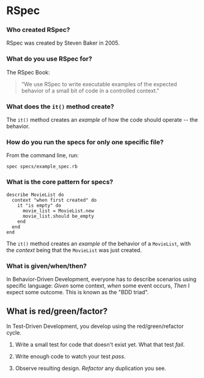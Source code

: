 # RSpec

### Who created RSpec?

RSpec was created by Steven Baker in 2005.

### What do you use RSpec for?

The RSpec Book:

> "We use RSpec to write executable examples of the expected behavior of a small bit of code in a controlled context."

### What does the `it()` method create?

The `it()` method creates an *example* of how the code should operate -- the behavior.

### How do you run the specs for only one specific file?

From the command line, run:

`spec specs/example_spec.rb`

### What is the core pattern for specs?

    describe MovieList do
      context "when first created" do
        it "is empty" do
          movie_list = MovieList.new
          movie_list.should be_empty
        end
      end
    end
    
The `it()` method creates an *example* of the behavior of a `MovieList`, with the *context* being that the `MovieList` was just created.

### What is given/when/then?

In Behavior-Driven Development, everyone has to describe scenarios using specific language: *Given* some context, *when* some event occurs, *Then* I expect some outcome. This is known as the "BDD triad".

## What is red/green/factor?

In Test-Driven Development, you develop using the red/green/refactor cycle.

1. Write a small test for code that doesn't exist yet. What that test *fail*.

2. Write enough code to watch your test *pass*.

3. Observe resulting design. *Refactor* any duplication you see.